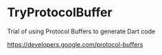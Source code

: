 # TryProtocolBuffer
Trial of using Protocol Buffers to generate Dart code

https://developers.google.com/protocol-buffers
